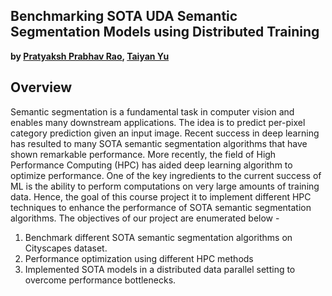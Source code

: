 ## Benchmarking SOTA UDA Semantic Segmentation Models using Distributed Training

**by [Pratyaksh Prabhav Rao](pr2257@nyu.edu), [Taiyan Yu](ty2226@nyu.edu)**

## Overview
Semantic segmentation is a fundamental task in computer vision and enables many downstream applications. The idea is to predict per-pixel category prediction given an input image. Recent success in deep learning has resulted to many SOTA semantic segmentation algorithms that have shown remarkable performance. More recently, the field of High Performance Computing (HPC) has aided deep learning algorithm to optimize performance. One of the key ingredients to the current success of ML is the ability to perform computations on very large amounts of training data. Hence, the goal of this course project it to implement different HPC techniques to enhance the performance of SOTA semantic segmentation algorithms. The objectives of our project are enumerated below -

1. Benchmark different SOTA semantic segmentation algorithms on Cityscapes dataset.
2. Performance optimization using different HPC methods
3. Implemented SOTA models in a distributed data parallel setting to overcome performance bottlenecks.
